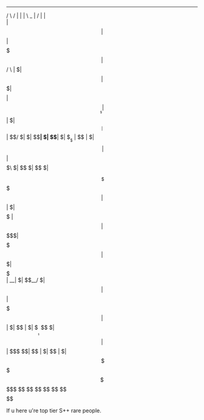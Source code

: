 
  ______   ______  ________ ________ __       __  ______  _______  ________ 
 /      \ /      \|        |        |  \  _  |  \/      \|       \|        \
|  $$$$$$|  $$$$$$| $$$$$$$$\$$$$$$$| $$ / \ | $|  $$$$$$| $$$$$$$| $$$$$$$$
| $$___\$| $$  | $| $$__      | $$  | $$/  $\| $| $$__| $| $$__| $| $$__    
 \$$    \| $$  | $| $$  \     | $$  | $$  $$$\ $| $$    $| $$    $| $$  \   
 _\$$$$$$| $$  | $| $$$$$     | $$  | $$ $$\$$\$| $$$$$$$| $$$$$$$| $$$$$   
|  \__| $| $$__/ $| $$        | $$  | $$$$  \$$$| $$  | $| $$  | $| $$_____ 
 \$$    $$\$$    $| $$        | $$  | $$$    \$$| $$  | $| $$  | $| $$     \
  \$$$$$$  \$$$$$$ \$$         \$$   \$$      \$$\$$   \$$\$$   \$$\$$$$$$$$
                                                                            
                                                                            
  If u here u're top tier S++ rare people.
                                                                          









